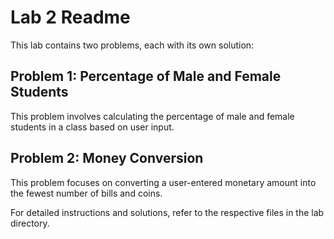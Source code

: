 # Lab 2 Readme

This lab contains two problems, each with its own solution:

## Problem 1: Percentage of Male and Female Students

This problem involves calculating the percentage of male and female students in a class based on user input.

## Problem 2: Money Conversion

This problem focuses on converting a user-entered monetary amount into the fewest number of bills and coins.

For detailed instructions and solutions, refer to the respective files in the lab directory.
